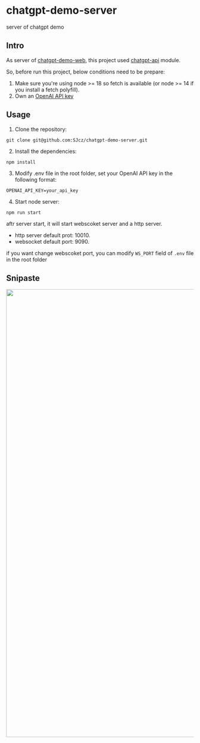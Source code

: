 # chatgpt-demo-server
server of chatgpt demo

## Intro
As server of [chatgpt-demo-web](https://github.com/SJcz/chatgpt-demo-web), this project used [chatgpt-api](https://github.com/transitive-bullshit/chatgpt-api) module.

So, before run this project, below conditions need to be prepare:
1. Make sure you're using node >= 18 so fetch is available (or node >= 14 if you install a fetch polyfill).
2. Own an [OpenAI API key](https://platform.openai.com/overview)
 

## Usage
1. Clone the repository:  
```
git clone git@github.com:SJcz/chatgpt-demo-server.git
```

2. Install the dependencies:  
```
npm install
```

3. Modify .env file in the root folder, set your OpenAI API key in the following format:  
```
OPENAI_API_KEY=your_api_key
```

4. Start node server:  
```
npm run start
```

aftr server start, it will start webscoket server and a http server. 
* http server default prot: 10010. 
* websocket default port: 9090. 

if you want change webscoket port, you can modify `WS_PORT` field of `.env` file in the root folder


## Snipaste
<image src="/snipaste/Snipaste_chat.png" width="1200"/>

